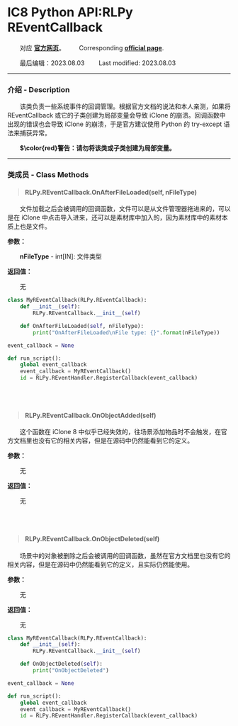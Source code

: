 # IC8 Python API:RLPy REventCallback
&emsp;&emsp;对应 [**官方网页**](https://wiki.reallusion.com/IC8_Python_API:RLPy_REventCallback)。
&ensp;&ensp;&ensp;&ensp;Corresponding [**official page**](https://wiki.reallusion.com/IC8_Python_API:RLPy_REventCallback).

&emsp;&emsp;最后编辑：2023.08.03
&ensp;&ensp;&ensp;&ensp;Last modified: 2023.08.03
___
### 介绍 - Description
&emsp;&emsp;该类负责一些系统事件的回调管理。根据官方文档的说法和本人亲测，如果将 REventCallback 或它的子类创建为局部变量会导致 iClone 的崩溃。回调函数中出现的错误也会导致 iClone 的崩溃，于是官方建议使用 Python 的 try-except 语法来捕获异常。

&emsp;&emsp;**$\color{red}警告：请勿将该类或子类创建为局部变量。**
___
### 类成员 - Class Methods
> #### **RLPy.REventCallback.OnAfterFileLoaded(self, nFileType)**
&emsp;&emsp;文件加载之后会被调用的回调函数，文件可以是从文件管理器拖进来的，可以是在 iClone 中点击导入进来，还可以是素材库中加入的，因为素材库中的素材本质上也是文件。

**参数：**

&emsp;&emsp;**nFileType** - int[IN]: 文件类型

**返回值：**

&emsp;&emsp;无

``` python {.line-numbers}
class MyREventCallback(RLPy.REventCallback):
    def __init__(self):
        RLPy.REventCallback.__init__(self)

    def OnAfterFileLoaded(self, nFileType):
        print("OnAfterFileLoaded\nFile type: {}".format(nFileType))

event_callback = None

def run_script():
    global event_callback
    event_callback = MyREventCallback()
    id = RLPy.REventHandler.RegisterCallback(event_callback)
```

</br>
</br>

> #### **RLPy.REventCallback.OnObjectAdded(self)**
&emsp;&emsp;这个函数在 iClone 8 中似乎已经失效的，往场景添加物品时不会触发，在官方文档里也没有它的相关内容，但是在源码中仍然能看到它的定义。

**参数：**

&emsp;&emsp;无

**返回值：**

&emsp;&emsp;无

</br>
</br>

> #### **RLPy.REventCallback.OnObjectDeleted(self)**
&emsp;&emsp;场景中的对象被删除之后会被调用的回调函数，虽然在官方文档里也没有它的相关内容，但是在源码中仍然能看到它的定义，且实际仍然能使用。

**参数：**

&emsp;&emsp;无

**返回值：**

&emsp;&emsp;无

``` python {.line-numbers}
class MyREventCallback(RLPy.REventCallback):
    def __init__(self):
        RLPy.REventCallback.__init__(self)

    def OnObjectDeleted(self):
        print("OnObjectDeleted")

event_callback = None

def run_script():
    global event_callback
    event_callback = MyREventCallback()
    id = RLPy.REventHandler.RegisterCallback(event_callback)
```
